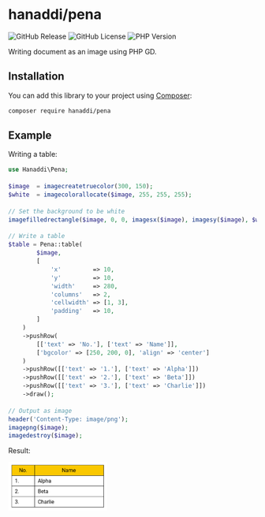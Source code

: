 # hanaddi/pena

![GitHub Release](https://img.shields.io/github/v/release/hanaddi/pena?include_prereleases&display_name=tag)
![GitHub License](https://img.shields.io/github/license/hanaddi/pena)
![PHP Version](https://img.shields.io/packagist/dependency-v/hanaddi/pena/php)


Writing document as an image using PHP GD.


## Installation

You can add this library to your project using [Composer](https://getcomposer.org/):

```bash
composer require hanaddi/pena
```

## Example

Writing a table\:

```php
use Hanaddi\Pena;

$image  = imagecreatetruecolor(300, 150);
$white  = imagecolorallocate($image, 255, 255, 255);

// Set the background to be white
imagefilledrectangle($image, 0, 0, imagesx($image), imagesy($image), $white);

// Write a table
$table = Pena::table(
        $image,
        [
            'x'         => 10,
            'y'         => 10,
            'width'     => 280,
            'columns'   => 2,
            'cellwidth' => [1, 3],
            'padding'   => 10,
        ]
    )
    ->pushRow(
        [['text' => 'No.'], ['text' => 'Name']],
        ['bgcolor' => [250, 200, 0], 'align' => 'center']
    )
    ->pushRow([['text' => '1.'], ['text' => 'Alpha']])
    ->pushRow([['text' => '2.'], ['text' => 'Beta']])
    ->pushRow([['text' => '3.'], ['text' => 'Charlie']])
    ->draw();

// Output as image
header('Content-Type: image/png');
imagepng($image);
imagedestroy($image);
```

Result\:

<p align="left">
    <img alt="Example table" width="200" src="https://raw.githubusercontent.com/hanaddi/pena/main/examples/images/table-simple.png">
</p>